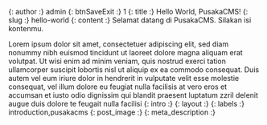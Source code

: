 {: author :} admin
{: btnSaveExit :} 1
{: title :} Hello World, PusakaCMS!
{: slug :} hello-world
{: content :} Selamat datang di PusakaCMS. Silakan isi kontenmu.

Lorem ipsum dolor sit amet, consectetuer adipiscing elit, sed diam nonummy nibh euismod tincidunt ut laoreet dolore magna aliquam erat volutpat. Ut wisi enim ad minim veniam, quis nostrud exerci tation ullamcorper suscipit lobortis nisl ut aliquip ex ea commodo consequat. Duis autem vel eum iriure dolor in hendrerit in vulputate velit esse molestie consequat, vel illum dolore eu feugiat nulla facilisis at vero eros et accumsan et iusto odio dignissim qui blandit praesent luptatum zzril delenit augue duis dolore te feugait nulla facilisi
{: intro :} 
{: layout :} 
{: labels :} introduction,pusakacms
{: post_image :} 
{: meta_description :} 
